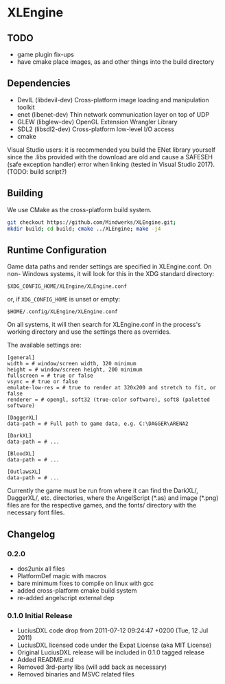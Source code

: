 # XLEngine

## TODO
* game plugin fix-ups
* have cmake place images, as and other things into the build directory

## Dependencies
* DevIL (libdevil-dev) Cross-platform image loading and manipulation toolkit
* enet (libenet-dev) Thin network communication layer on top of UDP
* GLEW (libglew-dev) OpenGL Extension Wrangler Library
* SDL2 (libsdl2-dev) Cross-platform low-level I/O access
* cmake

Visual Studio users: it is recommended you build the ENet library yourself since
the .libs provided with the download are old and cause a SAFESEH (safe exception
handler) error when linking (tested in Visual Studio 2017). (TODO: build script?)

## Building
We use CMake as the cross-platform build system.
```bash
git checkout https://github.com/Mindwerks/XLEngine.git;
mkdir build; cd build; cmake ../XLEngine; make -j4
```

## Runtime Configuration
Game data paths and render settings are specified in XLEngine.conf. On non-
Windows systems, it will look for this in the XDG standard directory:
```
$XDG_CONFIG_HOME/XLEngine/XLEngine.conf
```
or, if `XDG_CONFIG_HOME` is unset or empty:
```
$HOME/.config/XLEngine/XLEngine.conf
```

On all systems, it will then search for XLEngine.conf in the process's working
directory and use the settings there as overrides.

The available settings are:
```
[general]
width = # window/screen width, 320 minimum
height = # window/screen height, 200 minimum
fullscreen = # true or false
vsync = # true or false
emulate-low-res = # true to render at 320x200 and stretch to fit, or false
renderer = # opengl, soft32 (true-color software), soft8 (paletted software)

[DaggerXL]
data-path = # Full path to game data, e.g. C:\DAGGER\ARENA2

[DarkXL]
data-path = # ...

[BloodXL]
data-path = # ...

[OutlawsXL]
data-path = # ...
```

Currently the game must be run from where it can find the DarkXL/, DaggerXL/,
etc. directories, where the AngelScript (\*.as) and image (\*.png) files are for
the respective games, and the fonts/ directory with the necessary font files.

## Changelog

### 0.2.0
* dos2unix all files
* PlatformDef magic with macros
* bare minimum fixes to compile on linux with gcc
* added cross-platform cmake build system
* re-added angelscript external dep

### 0.1.0 Initial Release
* LuciusDXL code drop from 2011-07-12 09:24:47 +0200 (Tue, 12 Jul 2011)
* LuciusDXL licensed code under the Expat License (aka MIT License)
* Original LuciusDXL release will be included in 0.1.0 tagged release
* Added README.md
* Removed 3rd-party libs (will add back as necessary)
* Removed binaries and MSVC related files
